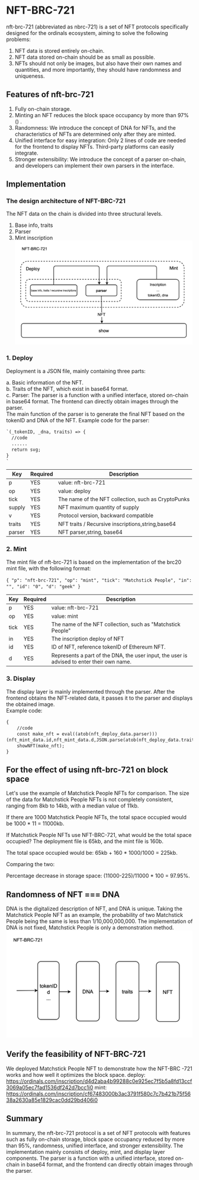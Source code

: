 # NFT-BRC-721

nft-brc-721 (abbreviated as nbrc-721) is a set of NFT protocols specifically designed for the ordinals ecosystem, aiming to solve the following problems:

1. NFT data is stored entirely on-chain.
2. NFT data stored on-chain should be as small as possible.
3. NFTs should not only be images, but also have their own names and quantities, and more importantly, they should have randomness and uniqueness.

## Features of nft-brc-721

1. Fully on-chain storage.
2. Minting an NFT reduces the block space occupancy by more than 97% () .
3. Randomness: We introduce the concept of DNA for NFTs, and the characteristics of NFTs are determined only after they are minted.
4. Unified interface for easy integration: Only 2 lines of code are needed for the frontend to display NFTs. Third-party platforms can easily integrate.
5. Stronger extensibility: We introduce the concept of a parser on-chain, and developers can implement their own parsers in the interface.

## Implementation


### The design architecture of NFT-BRC-721
The NFT data on the chain is divided into three structural levels.
1. Base info, traits  
2. Parser
3. Mint inscription
![NFT-BRC-721](./images/structure.png "NFT-BRC-721")


### 1. Deploy

Deployment is a JSON file, mainly containing three parts:

   a. Basic information of the NFT.  
   b. Traits of the NFT, which exist in base64 format.  
   c. Parser: The parser is a function with a unified interface, stored on-chain in base64 format. The frontend can directly obtain images through the parser.  
   The main function of the parser is to generate the final NFT based on the tokenID and DNA of the NFT. Example code for the parser:  
    
    `(_tokenID, _dna, traits) => {  
      //code  
      ......  
      return svg;  
    }
    `

| Key         | Required | Description                                                  |
| ----------- | -------- | ------------------------------------------------------------ |
| p           | YES      | value: nft-brc-721 |
| op          | YES      | value: deploy |
| tick        | YES      | The name of the NFT collection, such as CryptoPunks |
| supply      | YES      | NFT maximum quantity of supply |
| v           | YES      | Protocol version, backward compatible |
| traits      | YES      | NFT traits / Recursive inscriptions,string,base64 |
| parser      | YES      | NFT parser,string, base64 |



### 2. Mint

The mint file of nft-brc-721 is based on the implementation of the brc20 mint file, with the following format:

`{
"p": "nft-brc-721",
"op": "mint",
"tick": "Matchstick People",
"in": "",
"id": "0",
"d": "geek"
}`  

| Key         | Required | Description                                                  |
| ----------- | -------- | ------------------------------------------------------------ |
| p           | YES      | value: nft-brc-721 |
| op          | YES      | value: mint |
| tick        | YES      | The name of the NFT collection, such as "Matchstick People" |
| in          | YES      | The inscription deploy of NFT |
| id          | YES      | ID of NFT, reference tokenID of Ethereum NFT. |
| d           | YES      | Represents a part of the DNA, the user input, the user is advised to enter their own name. |


### 3. Display

The display layer is mainly implemented through the parser. After the frontend obtains the NFT-related data, it passes it to the parser and displays the obtained image.  
Example code:  
```
{  
    //code  
    const make_nft = eval((atob(nft_deploy_data.parser)))(nft_mint_data.id,nft_mint_data.d,JSON.parse(atob(nft_deploy_data.traits)));
    showNFT(make_nft);
}  
```  

## For the effect of using nft-brc-721 on block space
Let's use the example of Matchstick People NFTs for comparison. The size of the data for Matchstick People NFTs is not completely consistent, ranging from 8kb to 14kb, with a median value of 11kb. 

If there are 1000 Matchstick People NFTs, the total space occupied would be 1000 * 11 = 11000kb. 

If Matchstick People NFTs use NFT-BRC-721, what would be the total space occupied? The deployment file is 65kb, and the mint file is 160b. 

The total space occupied would be: 65kb + 160 * 1000/1000 = 225kb. 

Comparing the two: 

Percentage decrease in storage space: (11000-225)/11000 * 100 = 97.95%.
  

## Randomness of NFT === DNA
DNA is the digitalized description of NFT, and DNA is unique. Taking the Matchstick People NFT as an example, the probability of two Matchstick People being the same is less than 1/10,000,000,000.
The implementation of DNA is not fixed,  Matchstick People is only a demonstration method.
![NFT-BRC-721](./images/dna.png "NFT-BRC-721")


## Verify the feasibility of NFT-BRC-721
We deployed  Matchstick People NFT to demonstrate how the NFT-BRC -721 works and how well it optimizes the block space.
deploy:
https://ordinals.com/inscription/d4d2aba4b99288c0e925ec7f5b5a8fd13ccf3069a05ec7fad1536df242d7bcc1i0
mint:
https://ordinals.com/inscription/cf67483000b3ac3791f580c7c7b421b75f5638a2630a85e1829cac0dd29bd406i0


## Summary
In summary, the nft-brc-721 protocol is a set of NFT protocols with features such as fully on-chain storage, block space occupancy reduced by more than 95%, randomness, unified interface, and stronger extensibility. The implementation mainly consists of deploy, mint, and display layer components. The parser is a function with a unified interface, stored on-chain in base64 format, and the frontend can directly obtain images through the parser.